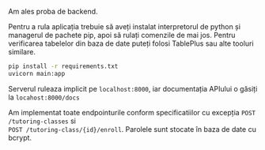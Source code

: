 Am ales proba de backend.

Pentru a rula aplicația trebuie să aveți instalat interpretorul de python și managerul de pachete pip, apoi să rulați comenzile de mai jos. Pentru verificarea tabelelor din baza de date puteți folosi TablePlus sau alte tooluri similare.

```bash
pip install -r requirements.txt
uvicorn main:app
```
Serverul ruleaza implicit pe ```localhost:8000```, iar documentația APIului o găsiți la ```locahost:8000/docs```

Am implementat toate endpointurile conform specificatiilor cu excepția ```POST /tutoring-classes```  si </br> ```POST /tutoring-class/{id}/enroll```. Parolele sunt stocate în baza de date cu bcrypt.
